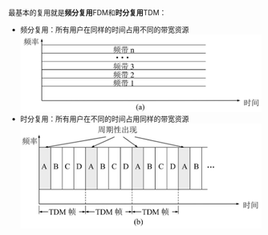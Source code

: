 最基本的复用就是**频分复用**FDM和**时分复用**TDM：

* 频分复用：所有用户在同样的时间占用不同的带宽资源
  ![频分复用.jpg](assets/频分复用-20210822141009-v576wvq.jpg)
* 时分复用：所有用户在不同的时间占用同样的带宽资源
  ![时分复用.jpg](assets/时分复用-20210822141017-2wg948r.jpg)